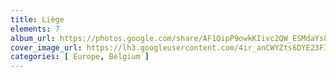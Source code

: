 ```yaml
---
title: Liège
elements: 7
album_url: https://photos.google.com/share/AF1QipP9owkKIivc2QW_ESMdaYs89YxCMpoBQGsIUoYIScjp35iJ-DYFgaJwnUpRpQ4TXA?key=ZEo5Q2o4TFN0MTA4dENwMHY0bGlCdWtkV2NPaWZB
cover_image_url: https://lh3.googleusercontent.com/4ir_anCWYZts6DYE23FI92JI42lQN0WF6aKs_EW4XEVESlVfV3Mq0I828mK2Mxu9XKqO9CYL8ZvHk6CPz-8YqRXtKVL_eb69iZR5p_A01_KvmFK5pu12-HsI8sHrKA_fvp_FRIHn3U9YcqTLca9xJZbcP0ihJMGZibBFc0uE0TiY60cEOVXFyJMYUz7Ir1TNWSiKGQ70GB61fpPBhu7vPG_Erafei4OWcb_1T5qG1Nd7VAuNeTh0OkJFCQkojVp3ZGxAXW6Y1_2JNJEAlX7LSail4bFjnPENhS160fhgU4sUCxeVDcwrFs9y-yAgcsvmP_0nsGC5f_-o7CdMwJkjId6jpi64pD6VX46W95gbHj_RmnVGRgHq7-DZNzIZe4tLEjnru-4A7GX2nPizmvfGN0X6gJV352toVbgm2_wPYhGSkYJihwhdQgDUjWXIaI3CXqF3vK2t57_lSt6BUHnkXIGK5Pv9Mcana8BV63PiHBah9rvDVn6fDZFQ37Hh7IE8uujpRcspPiAiKXEbZYVkROCd4wdJYxqAaIsM3dGLo8u9Z51d5G6z9NEmApCargZTVE8Z34QvTFc89LYrf655DZRQKEsPTf7YbatVRYq96qlzAdrHQlttZEqXotX27PiRVXS7AHuE6hoIsr_Pjy1kZC7mhFiygmn84ZWMc5AwZythkvGD9MkiZ7l6=s218-p-k-no
categories: [ Europe, Belgium ]
---
```

